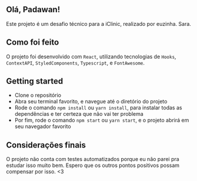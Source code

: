 ## Olá, Padawan!

Este projeto é um desafio técnico para a iClinic, realizado por euzinha. Sara.

## Como foi feito

O projeto foi desenvolvido com `React`, utilizando tecnologias de `Hooks`, `ContextAPI`, `StyledComponents`, `Typescript`, e `FontAwesome`.

## Getting started

- Clone o repositório
- Abra seu terminal favorito, e navegue até o diretório do projeto
- Rode o comando `npm install` ou `yarn install`, para instalar todas as dependências e ter certeza que não vai ter problema
- Por fim, rode o comando `npm start` ou `yarn start`, e o projeto abrirá em seu navegador favorito

## Considerações finais

O projeto não conta com testes automatizados porque eu não parei pra estudar isso muito bem. Espero que os outros pontos positivos possam compensar por isso. <3
